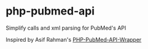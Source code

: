 php-pubmed-api
==============

Simplify calls and xml parsing for PubMed's API

Inspired by Asif Rahman's [PHP-PubMed-API-Wrapper](https://github.com/asifr/PHP-PubMed-API-Wrapper)
